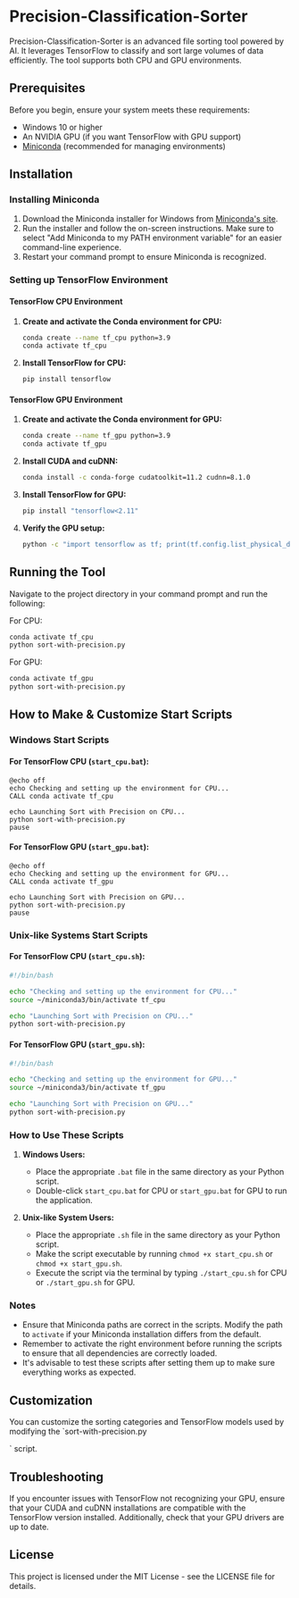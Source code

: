 # Precision-Classification-Sorter

Precision-Classification-Sorter is an advanced file sorting tool powered by AI. It leverages TensorFlow to classify and sort large volumes of data efficiently. The tool supports both CPU and GPU environments.

## Prerequisites

Before you begin, ensure your system meets these requirements:
- Windows 10 or higher
- An NVIDIA GPU (if you want TensorFlow with GPU support)
- [Miniconda](https://docs.conda.io/en/latest/miniconda.html) (recommended for managing environments)

## Installation

### Installing Miniconda

1. Download the Miniconda installer for Windows from [Miniconda's site](https://docs.conda.io/en/latest/miniconda.html).
2. Run the installer and follow the on-screen instructions. Make sure to select "Add Miniconda to my PATH environment variable" for an easier command-line experience.
3. Restart your command prompt to ensure Miniconda is recognized.

### Setting up TensorFlow Environment

#### TensorFlow CPU Environment

1. **Create and activate the Conda environment for CPU:**
   ```bash
   conda create --name tf_cpu python=3.9
   conda activate tf_cpu
   ```
2. **Install TensorFlow for CPU:**
   ```bash
   pip install tensorflow
   ```

#### TensorFlow GPU Environment

1. **Create and activate the Conda environment for GPU:**
   ```bash
   conda create --name tf_gpu python=3.9
   conda activate tf_gpu
   ```

2. **Install CUDA and cuDNN:**
   ```bash
   conda install -c conda-forge cudatoolkit=11.2 cudnn=8.1.0
   ```

3. **Install TensorFlow for GPU:**
   ```bash
   pip install "tensorflow<2.11"
   ```

4. **Verify the GPU setup:**
   ```bash
   python -c "import tensorflow as tf; print(tf.config.list_physical_devices('GPU'))"
   ```

## Running the Tool

Navigate to the project directory in your command prompt and run the following:

For CPU:
```bash
conda activate tf_cpu
python sort-with-precision.py
```

For GPU:
```bash
conda activate tf_gpu
python sort-with-precision.py
```

## How to Make & Customize Start Scripts

### Windows Start Scripts

#### For TensorFlow CPU (`start_cpu.bat`):
```batch
@echo off
echo Checking and setting up the environment for CPU...
CALL conda activate tf_cpu

echo Launching Sort with Precision on CPU...
python sort-with-precision.py
pause
```

#### For TensorFlow GPU (`start_gpu.bat`):
```batch
@echo off
echo Checking and setting up the environment for GPU...
CALL conda activate tf_gpu

echo Launching Sort with Precision on GPU...
python sort-with-precision.py
pause
```

### Unix-like Systems Start Scripts

#### For TensorFlow CPU (`start_cpu.sh`):
```bash
#!/bin/bash

echo "Checking and setting up the environment for CPU..."
source ~/miniconda3/bin/activate tf_cpu

echo "Launching Sort with Precision on CPU..."
python sort-with-precision.py
```

#### For TensorFlow GPU (`start_gpu.sh`):
```bash
#!/bin/bash

echo "Checking and setting up the environment for GPU..."
source ~/miniconda3/bin/activate tf_gpu

echo "Launching Sort with Precision on GPU..."
python sort-with-precision.py
```

### How to Use These Scripts

1. **Windows Users:**
   - Place the appropriate `.bat` file in the same directory as your Python script.
   - Double-click `start_cpu.bat` for CPU or `start_gpu.bat` for GPU to run the application.

2. **Unix-like System Users:**
   - Place the appropriate `.sh` file in the same directory as your Python script.
   - Make the script executable by running `chmod +x start_cpu.sh` or `chmod +x start_gpu.sh`.
   - Execute the script via the terminal by typing `./start_cpu.sh` for CPU or `./start_gpu.sh` for GPU.

### Notes
- Ensure that Miniconda paths are correct in the scripts. Modify the path to `activate` if your Miniconda installation differs from the default.
- Remember to activate the right environment before running the scripts to ensure that all dependencies are correctly loaded.
- It's advisable to test these scripts after setting them up to make sure everything works as expected.

## Customization

You can customize the sorting categories and TensorFlow models used by modifying the `sort-with-precision.py

` script.

## Troubleshooting

If you encounter issues with TensorFlow not recognizing your GPU, ensure that your CUDA and cuDNN installations are compatible with the TensorFlow version installed. Additionally, check that your GPU drivers are up to date.

## License

This project is licensed under the MIT License - see the LICENSE file for details.